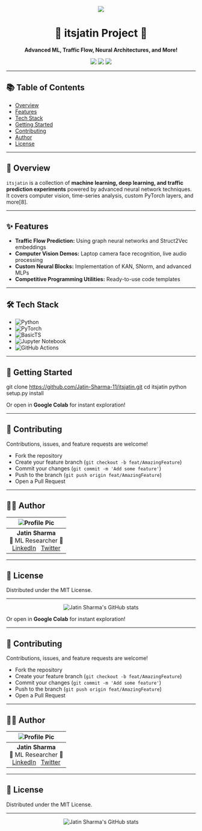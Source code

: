 <!-- Banner or Project Logo (optional, add your own image/link) -->
<p align="center">
  <img src="https://img.shields.io/badge/itsjatin-Repository-blueviolet?style=for-the-badge" />
</p>

<h1 align="center">🚀 itsjatin Project 🚦</h1>

<p align="center">
  <strong>Advanced ML, Traffic Flow, Neural Architectures, and More!</strong>
</p>
<p align="center">
  <img src="https://img.shields.io/github/stars/Jatin-Sharma-11/itsjatin?color=brightgreen&label=Stars" />
  <img src="https://img.shields.io/github/forks/Jatin-Sharma-11/itsjatin?color=orange&label=Forks" />
  <img src="https://img.shields.io/github/license/Jatin-Sharma-11/itsjatin?color=yellow&label=License" />
</p>

---

## 📚 Table of Contents

- [Overview](#overview)
- [Features](#features)
- [Tech Stack](#tech-stack)
- [Getting Started](#getting-started)
- [Contributing](#contributing)
- [Author](#author)
- [License](#license)

---

## 📝 Overview

`itsjatin` is a collection of **machine learning, deep learning, and traffic prediction experiments** powered by advanced neural network techniques. It covers computer vision, time-series analysis, custom PyTorch layers, and more[8].

---

## ✨ Features

- **Traffic Flow Prediction:** Using graph neural networks and Struct2Vec embeddings
- **Computer Vision Demos:** Laptop camera face recognition, live audio processing
- **Custom Neural Blocks:** Implementation of KAN, SNorm, and advanced MLPs
- **Competitive Programming Utilities:** Ready-to-use code templates

---

## 🛠 Tech Stack

- ![Python](https://img.shields.io/badge/Python-3.10-blue?logo=python)
- ![PyTorch](https://img.shields.io/badge/PyTorch-1.13-e34f26?logo=pytorch)
- ![BasicTS](https://img.shields.io/badge/BasicTS-Framework-green?logo=pandas)
- ![Jupyter Notebook](https://img.shields.io/badge/Jupyter-Notebook-orange?logo=jupyter)
- ![GitHub Actions](https://img.shields.io/badge/GitHub-Actions-blue?logo=github)

---

## 🚀 Getting Started

git clone https://github.com/Jatin-Sharma-11/itsjatin.git
cd itsjatin
python setup.py install


Or open in **Google Colab** for instant exploration!

---

## 🤝 Contributing

Contributions, issues, and feature requests are welcome!
- Fork the repository
- Create your feature branch (`git checkout -b feat/AmazingFeature`)
- Commit your changes (`git commit -m 'Add some feature'`)
- Push to the branch (`git push origin feat/AmazingFeature`)
- Open a Pull Request

---

## 👨‍💻 Author

| ![Profile Pic](https://avatars.githubusercontent.com/u/your_id?s=80) |
|:---:|
| **Jatin Sharma**<br>🚦 ML Researcher 🚦<br>[LinkedIn](https://linkedin.com/in/jatin-sharma) &nbsp; [Twitter](https://twitter.com/itsjatin) |

---

## 📄 License

Distributed under the MIT License.

---

<!-- Add more interactive badges, profile stats, and GIFs as desired -->
<p align="center">
  <img src="https://github-readme-stats.vercel.app/api?username=Jatin-Sharma-11&show_icons=true&theme=radical" alt="Jatin Sharma's GitHub stats" />
</p>



Or open in **Google Colab** for instant exploration!

---

## 🤝 Contributing

Contributions, issues, and feature requests are welcome!
- Fork the repository
- Create your feature branch (`git checkout -b feat/AmazingFeature`)
- Commit your changes (`git commit -m 'Add some feature'`)
- Push to the branch (`git push origin feat/AmazingFeature`)
- Open a Pull Request

---

## 👨‍💻 Author

| ![Profile Pic](https://avatars.githubusercontent.com/u/your_id?s=80) |
|:---:|
| **Jatin Sharma**<br>🚦 ML Researcher 🚦<br>[LinkedIn](https://linkedin.com/in/jatin-sharma) &nbsp; [Twitter](https://twitter.com/itsjatin) |

---

## 📄 License

Distributed under the MIT License.

---

<!-- Add more interactive badges, profile stats, and GIFs as desired -->
<p align="center">
  <img src="https://github-readme-stats.vercel.app/api?username=Jatin-Sharma-11&show_icons=true&theme=radical" alt="Jatin Sharma's GitHub stats" />
</p>

